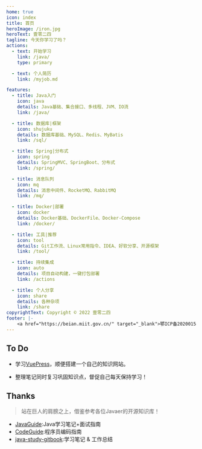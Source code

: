 ```yaml
---
home: true
icon: index
title: 首页
heroImage: /iron.jpg
heroText: 壹零二四
tagline: 今天你学习了吗？
actions:
  - text: 开始学习
    link: /java/
    type: primary

  - text: 个人简历
    link: /myjob.md

features:
  - title: Java入门
    icon: java
    details: Java基础、集合接口、多线程、JVM、IO流
    link: /java/

  - title: 数据库|框架
    icon: shujuku
    details: 数据库基础、MySQL、Redis、MyBatis
    link: /sql/

  - title: Spring|分布式
    icon: spring
    details: SpringMVC、SpringBoot、分布式
    link: /spring/

  - title: 消息队列
    icon: mq
    details: 消息中间件、RocketMQ、RabbitMQ
    link: /mq/

  - title: Docker|部署
    icon: docker
    details: Docker基础、DockerFile、Docker-Compose
    link: /docker/

  - title: 工具|推荐
    icon: tool
    details: Git工作流、Linux常用指令、IDEA、好软分享、开源框架
    link: /tool/

  - title: 持续集成
    icon: auto
    details: 项目自动构建，一键打包部署
    link: /actions

  - title: 个人分享
    icon: share
    details: 各种杂项
    link: /share
copyrightText: Copyright © 2022 壹零二四
footer: |-
    <a href="https://beian.miit.gov.cn/" target="_blank">鄂ICP备2020015769号-1</a> | Designed by: <a href="https://vuepress-theme-hope.github.io/v2/" target="_blank">VuePress Theme Hope</a>
---
```

## To Do
- 学习[VuePress](https://vuepress.vuejs.org/zh/)，顺便搭建一个自己的知识网站。

- 整理笔记同时复习巩固知识点，督促自己每天保持学习！

## Thanks
> 站在巨人的肩膀之上，借鉴参考各位Javaer的开源知识库！
- [JavaGuide](https://github.com/Snailclimb/JavaGuide):Java学习笔记+面试指南
- [CodeGuide](https://github.com/fuzhengwei/CodeGuide):程序员编码指南
- [java-study-gitbook](https://github.com/zszdevelop/java-study-gitbook):学习笔记 & 工作总结